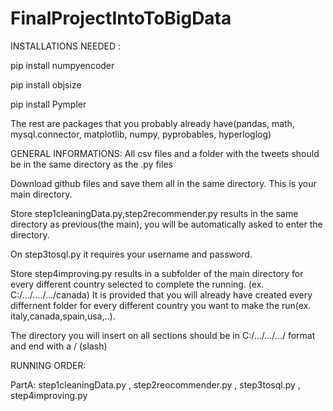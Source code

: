 # FinalProjectIntoToBigData

INSTALLATIONS NEEDED :

pip install numpyencoder

pip install objsize

pip install Pympler

The rest are packages that you probably already have(pandas, math, mysql.connector, matplotlib, numpy, pyprobables, hyperloglog)



GENERAL INFORMATIONS:
All csv files and a folder with the tweets should be in the same directory as the .py files

Download github files and save them all in the same directory. This is your main directory.

Store step1cleaningData.py,step2recommender.py results in the same directory as previous(the main), you will be automatically asked to enter the directory.

On step3tosql.py it requires your username and password.

Store step4improving.py results in a subfolder of the main directory for every different country selected to complete the running.          (ex. C:/.../..../.../canada)
It is provided that you will already have created every differnent folder for every different country you want to make the run(ex. italy,canada,spain,usa,..).

The directory you will insert on all sections should be in C:/.../.../.../ format and end with a /  (slash)




RUNNING ORDER:  

PartA: 
step1cleaningData.py , step2reocommender.py , step3tosql.py , step4improving.py

